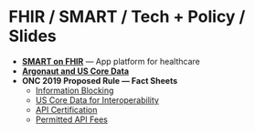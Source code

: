# FHIR / SMART / Tech + Policy / Slides


* **[SMART on FHIR](https://github.com/jmandel/fhir-tech-slides/blob/master/SMART%20Tutorial%20-%20Dev%20Days.pdf)** — App platform for healthcare
* **[Argonaut and US Core Data](https://github.com/jmandel/fhir-tech-slides/blob/master/Argonaut%20Project%20Description-6%20Feb%202019.pdf)**
* **ONC 2019 Proposed Rule — Fact Sheets**
  * <a href="https://github.com/jmandel/fhir-tech-slides/blob/master/ONCCuresNPRMInfoBlocking.pdf">Information Blocking</a>
  * <a href="https://github.com/jmandel/fhir-tech-slides/blob/master/ONCCuresNPRMUSCDI.pdf">US Core Data for Interoperability</a>
  * <a href="https://github.com/jmandel/fhir-tech-slides/blob/master/ONCCuresNPRMAPICertification.pdf">API Certification</a>
  * <a href="https://github.com/jmandel/fhir-tech-slides/blob/master/ONCCuresNPRMAPIPermittedFees.pdf">Permitted API Fees</a>
